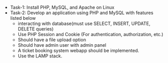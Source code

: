 * Task-1: Install PHP, MySQL, and Apache on Linux
* Task-2: Develop an application using PHP and MySQL with features listed below
  - interacting with database(must use SELECT, INSERT, UPDATE, DELETE queries)
  - Use PHP Session and Cookie (For authentication, authorization, etc.)
  - Should have a file upload option
  - Should have admin user with admin panel
  - A ticket booking system webapp should be implemented.
  - Use the LAMP stack.